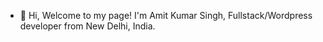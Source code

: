 - 👋 Hi, Welcome to my page! I'm Amit Kumar Singh, Fullstack/Wordpress developer from  New Delhi, India.


<!---
amitks679/amitks679 is a ✨ special ✨ repository because its `README.md` (this file) appears on your GitHub profile.
You can click the Preview link to take a look at your changes.
--->
